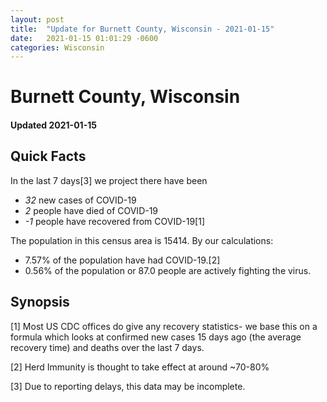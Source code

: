 ```yaml
---
layout: post
title:  "Update for Burnett County, Wisconsin - 2021-01-15"
date:   2021-01-15 01:01:29 -0600
categories: Wisconsin
---
```


# Burnett County, Wisconsin
#### Updated 2021-01-15

## Quick Facts

In the last 7 days[3] we project there have been
- *32* new cases of COVID-19
- *2* people have died of COVID-19
- *-1* people have recovered from COVID-19[1]

The population in this census area is 15414. By our calculations:
- 7.57% of the population have had COVID-19.[2]
- 0.56% of the population or 87.0 people are actively fighting the virus.

## Synopsis




[1] Most US CDC offices do give any recovery statistics- we base this on a formula which looks at confirmed new cases
15 days ago (the average recovery time) and deaths over the last 7 days.

[2] Herd Immunity is thought to take effect at around ~70-80%

[3] Due to reporting delays, this data may be incomplete.
 
    